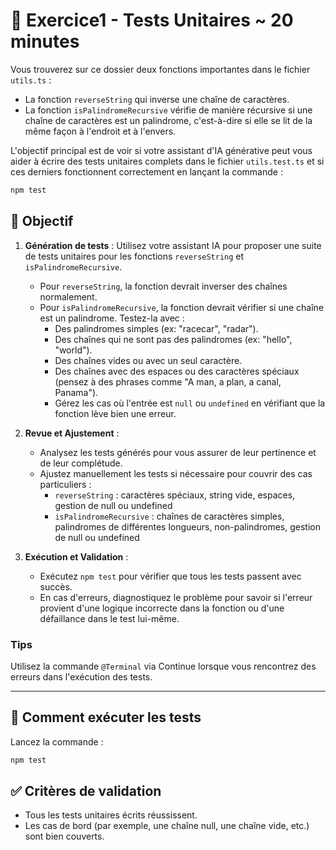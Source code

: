 # 📝 Exercice1 - Tests Unitaires ~ 20 minutes

Vous trouverez sur ce dossier deux fonctions importantes dans le fichier `utils.ts` :

- La fonction `reverseString` qui inverse une chaîne de caractères.
- La fonction `isPalindromeRecursive` vérifie de manière récursive si une chaîne de caractères est un palindrome, c'est-à-dire si elle se lit de la même façon à l'endroit et à l'envers.

L'objectif principal est de voir si votre assistant d'IA générative peut vous aider à écrire des tests unitaires complets dans le fichier `utils.test.ts` et si ces derniers fonctionnent correctement en lançant la commande :

```bash
npm test
```

## 🎯 Objectif

1. **Génération de tests** : Utilisez votre assistant IA pour proposer une suite de tests unitaires pour les fonctions `reverseString` et `isPalindromeRecursive`.

   - Pour `reverseString`, la fonction devrait inverser des chaînes normalement.
    - Pour `isPalindromeRecursive`, la fonction devrait vérifier si une chaîne est un palindrome. Testez-la avec :
        - Des palindromes simples (ex: "racecar", "radar").
        - Des chaînes qui ne sont pas des palindromes (ex: "hello", "world").
        - Des chaînes vides ou avec un seul caractère.
        - Des chaînes avec des espaces ou des caractères spéciaux (pensez à des phrases comme "A man, a plan, a canal, Panama").
        - Gérez les cas où l'entrée est `null` ou `undefined` en vérifiant que la fonction lève bien une erreur.

2. **Revue et Ajustement** :

   - Analysez les tests générés pour vous assurer de leur pertinence et de leur complétude.
   - Ajustez manuellement les tests si nécessaire pour couvrir des cas particuliers :
        - `reverseString` : caractères spéciaux, string vide, espaces, gestion de null ou undefined
        - `isPalindromeRecursive` : chaînes de caractères simples, palindromes de différentes longueurs, non-palindromes, gestion de null ou undefined

3. **Exécution et Validation** :

   - Exécutez `npm test` pour vérifier que tous les tests passent avec succès.
   - En cas d'erreurs, diagnostiquez le problème pour savoir si l'erreur provient d'une logique incorrecte dans la fonction ou d'une défaillance dans le test lui-même.


### Tips

Utilisez la commande `@Terminal` via Continue lorsque vous rencontrez des erreurs dans l'exécution des tests.

---

## 🚀 Comment exécuter les tests

Lancez la commande :

```bash
npm test
```

## ✅ Critères de validation
- Tous les tests unitaires écrits réussissent.
- Les cas de bord (par exemple, une chaîne null, une chaîne vide, etc.) sont bien couverts.